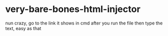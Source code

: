 # very-bare-bones-html-injector
nun crazy, go to the link it shows in cmd after you run the file then type the text, easy as that
